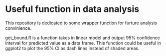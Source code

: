 # Useful function in data analysis
This repository is dedicated to some wrapper function for furture analysis convinience. 

get_bound.R is a function takes in linear model and output 95% confidence interval for predicted value as a data frame. This function could be useful in ggplot2 to plot the 95% CI as dash lines instead of shaded areas. 




